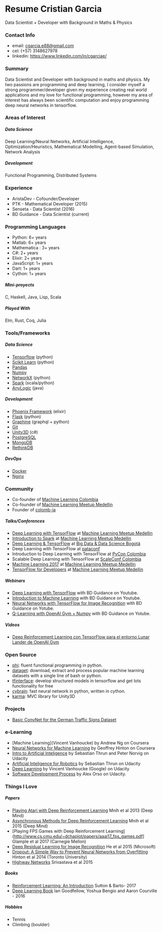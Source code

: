 # Resume Cristian Garcia
Data Scientist + Developer with Background in Maths & Physics

### Contact Info
* email: cgarcia.e88@gmail.com
* cel: (+57) 3148627978
* linkedin: https://www.linkedin.com/in/cgarciae/

### Summary
Data Scientist and Developer with background in maths and physics. My two passions are programming and deep learning, I consider myself a strong programmer/developer given my experience creating real world applications and my love for functional programming, however my area of interest has always been scientific computation and enjoy programming deep neural networks in tensorflow.

### Areas of Interest
##### Data Science
Deep Learning/Neural Networks, Artificial Intelligence, Optimization/Heuristics, Mathematical Modelling, Agent-based Simulation, Network Analysis
##### Development
Functional Programming, Distributed Systems

### Experience
* AristaDev - Cofounder/Developer
* PTK - Mathematical Developer (2015)
* Senseta - Data Scientist (2016)
* BD Guidance - Data Scientist (current)

### Programming Languages
* Python: 6+ years
* Matlab: 6+ years
* Mathematica : 3+ years
* C#: 2+ years
* Elixir: 2+ years
* JavaScript: 1+ years
* Dart: 1+ years
* Cython: 1+ years

##### Mini-proyects
C, Haskell, Java, Lisp, Scala

##### Played With
Elm, Rust, Coq, Julia

### Tools/Frameworks
##### Data Science
* [Tensorflow](https://www.tensorflow.org/) (python)
* [Scikit Learn](http://scikit-learn.org) (python)
* [Pandas](http://pandas.pydata.org/)
* [Numpy](http://www.numpy.org/)
* [NetworkX](https://networkx.github.io/) (python)
* [Spark](http://spark.apache.org/) (scala/python)
* [AnyLogic](http://www.anylogic.com/) (java)

##### Development
* [Phoenix Framework](http://www.phoenixframework.org/) (elixir)
* [Flask](http://flask.pocoo.org/) (python)
* [Graphine](http://graphene-python.org/) (graphql + python)
* [Git](https://git-scm.com/)
* [Unity3D](https://unity3d.com/) (c#)
* [PostgreSQL](https://www.postgresql.org/)
* [MongoDB](https://www.mongodb.com/)
* [RethinkDB](https://github.com/rethinkdb/rethinkdb)

##### DevOps
* [Docker](https://www.docker.com/)
* [Nginx](https://www.nginx.com/)

### Community
* Co-founder of [Machine Learning Colombia](https://www.facebook.com/groups/1766056600304468)
* Co-founder of [Machine Learning Meetup Medellin](https://www.meetup.com/es-ES/ml-medellin)
* Founder of [colomb-ia](https://github.com/colomb-ia/mision-vision)
##### Talks/Conferences
* [Deep Learning with TensorFlow](https://www.meetup.com/es-ES/ml-medellin/events/231887878/) at [Machine Learning Meetup Medellin](https://www.meetup.com/es-ES/ml-medellin)
* [Introduction to Spark](https://www.meetup.com/es-ES/ml-medellin/events/232587669/) at [Machine Learning Meetup Medellin](https://www.meetup.com/es-ES/ml-medellin)
* [Deep Learning & TensorFlow](https://www.meetup.com/es-ES/Big-Data-Science-Bogota/events/233975872) at [Big Data & Data Science Bogotá](https://www.meetup.com/es-ES/Big-Data-Science-Bogota/)
* Deep Learning with TensorFlow at [pataconf](http://pataconf.com/)
* Introduction to Deep Learning with TensorFlow at [PyCon Colombia](http://www.pycon.co/)
* Scalable Deep Learning with TensorFlow at [ScaleConf Colombia](http://scaleconfco.com/)
* [Machine Learning 2017](https://www.meetup.com/es-ES/ml-medellin/events/235930594/) at [Machine Learning Meetup Medellin](https://www.meetup.com/es-ES/ml-medellin)
* [TensorFlow for Developers](https://www.meetup.com/es-ES/ml-medellin/events/238072044/) at [Machine Learning Meetup Medellin](https://www.meetup.com/es-ES/ml-medellin)

##### Webinars
* [Deep Learning with TensorFlow](https://www.youtube.com/watch?v=UYttzdEc1OI) with BD Guidance on Youtube.
* [Introduction to Machine Learning](https://www.youtube.com/watch?v=V1asbPsvHM4) with BD Guidance on Youtube.
* [Neural Networks with TensorFlow for Image Recognition](https://www.youtube.com/watch?v=gD_TJzzA29U) with BD Guidance on Yotube.
* [Q-Learning with OpenAI Gym + Numpy](https://www.youtube.com/watch?v=Shc-WIuP7oM) with BD Guidance on Yotube.

##### Videos
* [Deep Reinforcement Learning con TensorFlow para el entorno Lunar Lander de OpenAI Gym ](https://www.youtube.com/watch?v=oV2dqr2Fhek)

### Open Source
* [phi](https://github.com/cgarciae/phi): fluent functional programming in python.
* [dataget](https://github.com/cgarciae/dataget): download, extract and process popular machine learning datasets with a single line of bash or python.
* [tfinterface](https://github.com/cgarciae/tfinterface): develop structured models in tensorflow and get lots functionality for free
* [cybrain](https://github.com/cgarciae/cybrain): fast neural network in python, written in cython.
* [karma](https://github.com/cgarciae/karma): MVC library for Unity3D

### Projects
* [Basic ConvNet for the German Traffic Signs Dataset](https://github.com/cgarciae/supervised-avanzado-german-traffic-signs/tree/feature/solucion-basica)

### e-Learning
* [Machine Learning](Vincent Vanhoucke) by Andrew Ng on Coursera
* [Neural Networks for Machine Learning](https://www.coursera.org/learn/neural-networks) by Geoffrey Hinton on Coursera
* [Intro to Artificial Inteligence](https://www.udacity.com/course/intro-to-artificial-intelligence--cs271) by Sebastian Thrun and Peter Norvig on Udacity
* [Artificial Inteligence for Robotics](https://www.udacity.com/course/artificial-intelligence-for-robotics--cs373) by Sebastian Thrun on Udacity
* [Deep Learning](https://www.udacity.com/course/deep-learning--ud730) by Vincent Vanhoucke (Google) on Udacity
* [Software Development Process](https://www.udacity.com/course/software-development-process--ud805) by Alex Orso on Udacity.

### Things I Love
##### Papers
* [Playing Atari with Deep Reinforcement Learning](https://arxiv.org/pdf/1312.5602v1.pdf) Mnih et al 2013 (Deep Mind)
* [Asynchronous Methods for Deep Reinforcement Learning](https://arxiv.org/pdf/1602.01783.pdf) Mnih et al 2015 (Deep Mind)
* [Playing FPS Games with Deep Reinforcement Learning](http://www.cs.cmu.edu/~dchaplot/papers/aaai17_fps_games.pdf] Glample et al 2017 (Carnegie Mellon)
* [Deep Residual Learning for Image Recognition](https://arxiv.org/pdf/1512.03385.pdf) He et al 2015 (Microsoft)
* [Dropout: A Simple Way to Prevent Neural Networks from Overfitting](https://www.cs.toronto.edu/~hinton/absps/JMLRdropout.pdf) Hinton et al 2014 (Toronto University)
* [Highway Networks](https://arxiv.org/pdf/1505.00387.pdf) Srivastava et al 2015
##### Books
* [Reinforcement Learning: An Introduction](http://incompleteideas.net/sutton/book/bookdraft2016sep.pdf) Sutton & Barto- 2017
* [Deep Learning Book](http://www.deeplearningbook.org/) Ian Goodfellow, Yoshua Bengio and Aaron Courville - 2016

##### Hobbies
* Tennis
* Climbing (boulder)
